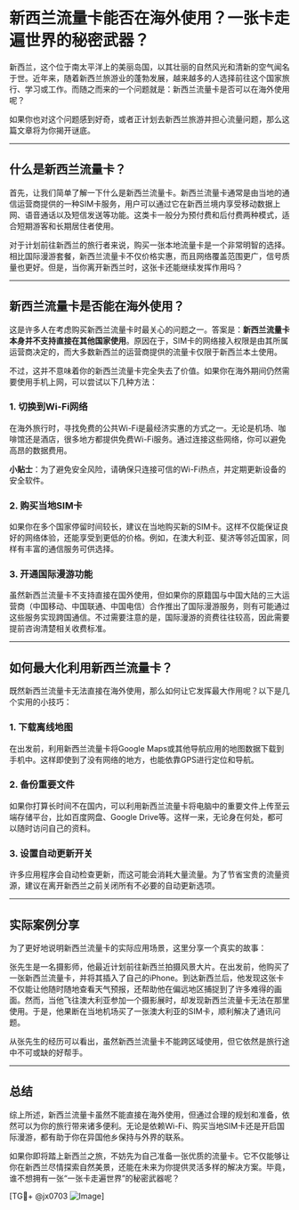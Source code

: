 # 新西兰流量卡能否在海外使用？一张卡走遍世界的秘密武器？

新西兰，这个位于南太平洋上的美丽岛国，以其壮丽的自然风光和清新的空气闻名于世。近年来，随着新西兰旅游业的蓬勃发展，越来越多的人选择前往这个国家旅行、学习或工作。而随之而来的一个问题就是：新西兰流量卡是否可以在海外使用呢？

如果你也对这个问题感到好奇，或者正计划去新西兰旅游并担心流量问题，那么这篇文章将为你揭开谜底。

---

## 什么是新西兰流量卡？

首先，让我们简单了解一下什么是新西兰流量卡。新西兰流量卡通常是由当地的通信运营商提供的一种SIM卡服务，用户可以通过它在新西兰境内享受移动数据上网、语音通话以及短信发送等功能。这类卡一般分为预付费和后付费两种模式，适合短期游客和长期居住者使用。

对于计划前往新西兰的旅行者来说，购买一张本地流量卡是一个非常明智的选择。相比国际漫游套餐，新西兰流量卡不仅价格实惠，而且网络覆盖范围更广，信号质量也更好。但是，当你离开新西兰时，这张卡还能继续发挥作用吗？

---

## 新西兰流量卡是否能在海外使用？

这是许多人在考虑购买新西兰流量卡时最关心的问题之一。答案是：**新西兰流量卡本身并不支持直接在其他国家使用**。原因在于，SIM卡的网络接入权限是由其所属运营商决定的，而大多数新西兰的运营商提供的流量卡仅限于新西兰本土使用。

不过，这并不意味着你的新西兰流量卡完全失去了价值。如果你在海外期间仍然需要使用手机上网，可以尝试以下几种方法：

### 1. **切换到Wi-Fi网络**
   在海外旅行时，寻找免费的公共Wi-Fi是最经济实惠的方式之一。无论是机场、咖啡馆还是酒店，很多地方都提供免费Wi-Fi服务。通过连接这些网络，你可以避免高昂的数据费用。

   **小贴士**：为了避免安全风险，请确保只连接可信的Wi-Fi热点，并定期更新设备的安全软件。

### 2. **购买当地SIM卡**
   如果你在多个国家停留时间较长，建议在当地购买新的SIM卡。这样不仅能保证良好的网络体验，还能享受到更低的价格。例如，在澳大利亚、斐济等邻近国家，同样有丰富的通信服务可供选择。

### 3. **开通国际漫游功能**
   虽然新西兰流量卡不支持直接在国外使用，但如果你的原籍国与中国大陆的三大运营商（中国移动、中国联通、中国电信）合作推出了国际漫游服务，则有可能通过这些服务实现跨国通信。不过需要注意的是，国际漫游的资费往往较高，因此需要提前咨询清楚相关收费标准。

---

## 如何最大化利用新西兰流量卡？

既然新西兰流量卡无法直接在海外使用，那么如何让它发挥最大作用呢？以下是几个实用的小技巧：

### 1. **下载离线地图**
   在出发前，利用新西兰流量卡将Google Maps或其他导航应用的地图数据下载到手机中。这样即使到了没有网络的地方，也能依靠GPS进行定位和导航。

### 2. **备份重要文件**
   如果你打算长时间不在国内，可以利用新西兰流量卡将电脑中的重要文件上传至云端存储平台，比如百度网盘、Google Drive等。这样一来，无论身在何处，都可以随时访问自己的资料。

### 3. **设置自动更新开关**
   许多应用程序会自动检查更新，而这可能会消耗大量流量。为了节省宝贵的流量资源，建议在离开新西兰之前关闭所有不必要的自动更新选项。

---

## 实际案例分享

为了更好地说明新西兰流量卡的实际应用场景，这里分享一个真实的故事：

张先生是一名摄影师，他最近计划前往新西兰拍摄风景大片。在出发前，他购买了一张新西兰流量卡，并将其插入了自己的iPhone。到达新西兰后，他发现这张卡不仅能让他随时随地查看天气预报，还帮助他在偏远地区捕捉到了许多难得的画面。然而，当他飞往澳大利亚参加一个摄影展时，却发现新西兰流量卡无法在那里使用。于是，他果断在当地机场买了一张澳大利亚的SIM卡，顺利解决了通讯问题。

从张先生的经历可以看出，虽然新西兰流量卡不能跨区域使用，但它依然是旅行途中不可或缺的好帮手。

---

## 总结

综上所述，新西兰流量卡虽然不能直接在海外使用，但通过合理的规划和准备，依然可以为你的旅行带来诸多便利。无论是依赖Wi-Fi、购买当地SIM卡还是开启国际漫游，都有助于你在异国他乡保持与外界的联系。

如果你即将踏上新西兰之旅，不妨先为自己准备一张优质的流量卡。它不仅能够让你在新西兰尽情探索自然美景，还能在未来为你提供灵活多样的解决方案。毕竟，谁不想拥有一张“一张卡走遍世界”的秘密武器呢？

[TG💪+ @jx0703 ![Image](https://github.com/user-attachments/assets/dbca1d08-cadb-493c-b0ec-ad6f7a83f270)]